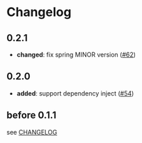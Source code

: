 # Changelog

## 0.2.1

- **changed**: fix spring MINOR version ([#62])

[#62]: https://github.com/spring-rs/spring-rs/pull/62

## 0.2.0

- **added**: support dependency inject ([#54])

[#54]: https://github.com/spring-rs/spring-rs/pull/54

## before 0.1.1

see [CHANGELOG](../CHANGELOG.md)